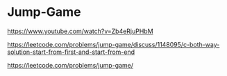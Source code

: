 # Jump-Game

https://www.youtube.com/watch?v=Zb4eRjuPHbM


https://leetcode.com/problems/jump-game/discuss/1148095/c-both-way-solution-start-from-first-and-start-from-end


https://leetcode.com/problems/jump-game/
